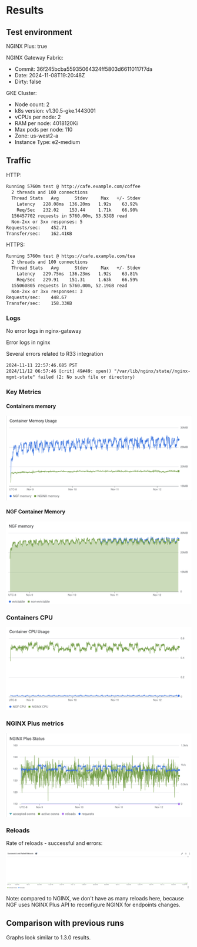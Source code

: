 # Results

## Test environment

NGINX Plus: true

NGINX Gateway Fabric:

- Commit: 36f245bcba55935064324ff5803d66110117f7da
- Date: 2024-11-08T19:20:48Z
- Dirty: false

GKE Cluster:

- Node count: 2
- k8s version: v1.30.5-gke.1443001
- vCPUs per node: 2
- RAM per node: 4018120Ki
- Max pods per node: 110
- Zone: us-west2-a
- Instance Type: e2-medium

## Traffic

HTTP:

```text
Running 5760m test @ http://cafe.example.com/coffee
  2 threads and 100 connections
  Thread Stats   Avg      Stdev     Max   +/- Stdev
    Latency   228.08ms  136.20ms   1.92s    63.92%
    Req/Sec   232.02    153.44     1.71k    66.90%
  156457702 requests in 5760.00m, 53.53GB read
  Non-2xx or 3xx responses: 5
Requests/sec:    452.71
Transfer/sec:    162.41KB
```

HTTPS:

```text
Running 5760m test @ https://cafe.example.com/tea
  2 threads and 100 connections
  Thread Stats   Avg      Stdev     Max   +/- Stdev
    Latency   229.75ms  136.23ms   1.92s    63.81%
    Req/Sec   229.91    151.31     1.63k    66.59%
  155060805 requests in 5760.00m, 52.19GB read
  Non-2xx or 3xx responses: 3
Requests/sec:    448.67
Transfer/sec:    158.33KB
```

### Logs

No error logs in nginx-gateway

Error logs in nginx

Several errors related to R33 integration

```
2024-11-11 22:57:46.685 PST
2024/11/12 06:57:46 [crit] 49#49: open() "/var/lib/nginx/state//nginx-mgmt-state" failed (2: No such file or directory)
```


### Key Metrics

#### Containers memory

![plus-memory.png](plus-memory.png)

#### NGF Container Memory

![plus-ngf-memory.png](plus-ngf-memory.png)

### Containers CPU

![plus-cpu.png](plus-cpu.png)

### NGINX Plus metrics

![plus-status.png](plus-status.png)

### Reloads

Rate of reloads - successful and errors:

![plus-reloads.png](plus-reloads.png)

Note: compared to NGINX, we don't have as many reloads here, because NGF uses NGINX Plus API to reconfigure NGINX
for endpoints changes.

## Comparison with previous runs

Graphs look similar to 1.3.0 results.
